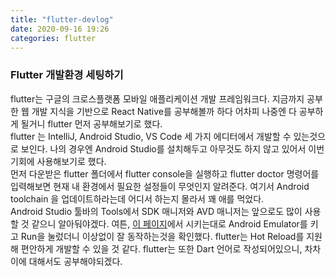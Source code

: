 ```yaml
---
title: "flutter-devlog"
date: 2020-09-16 19:26
categories: flutter
---
```

### Flutter 개발환경 세팅하기  
 flutter는 구글의 크로스플랫폼 모바일 애플리케이션 개발 프레임워크다. 
지금까지 공부한 웹 개발 지식을 기반으로 React Native를 공부해볼까 하다 어차피 나중엔 다 공부하게 될거니 flutter 먼저 공부해보기로 했다.  
 flutter 는 IntelliJ, Android Studio, VS Code 세 가지 에디터에서 개발할 수 있는것으로 보인다. 
나의 경우엔 Android Studio를 설치해두고 아무것도 하지 않고 있어서 이번 기회에 사용해보기로 했다.  
 먼저 다운받은 flutter 폴더에서 flutter console을 실행하고 flutter doctor 명령어를 입력해보면 현재 내 환경에서 필요한 설정들이 무엇인지 알려준다. 
여기서 Android toolchain 을 업데이트하라는데 어디서 하는지 몰라서 꽤 애를 먹었다.  
 Android Studio 툴바의 Tools에서 SDK 매니저와 AVD 매니저는 앞으로도 많이 사용할 것 같으니 알아둬야겠다. 
여튼, [이 페이지]에서 시키는대로 Android Emulator를 키고 Run을 눌렀더니 이상없이 잘 동작하는것을 확인했다. 
flutter는 Hot Reload를 지원해 편안하게 개발할 수 있을 것 같다. flutter는 또한 Dart 언어로 작성되어있으니, 차차 이에 대해서도 공부해야되겠다.  
 
 [이 페이지]: https://flutter-ko.dev/docs/get-started/test-drive?tab=androidstudio#create-app
